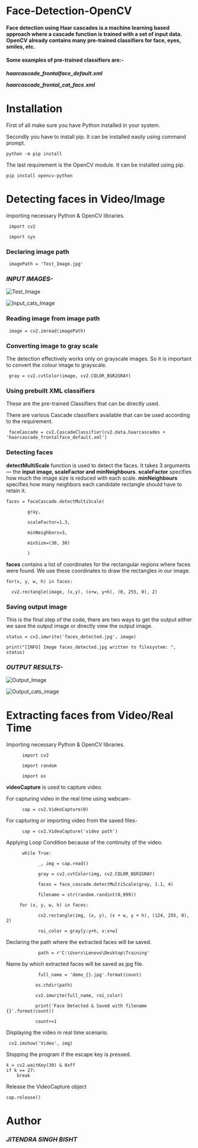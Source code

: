 # Face-Detection-OpenCV

#### Face detection using Haar cascades is a machine learning based approach where a cascade function is trained with a set of input data. OpenCV already contains many pre-trained classifiers for face, eyes, smiles, etc.

#### Some examples of pre-trained classifiers are:-

***haarcascade_frontalface_default.xml***

***haarcascade_frontal_cat_face.xml***

# Installation

First of all make sure you have Python installed in your system.

Secondly you have to install pip. It can be installed easily using command prompt.

    python -m pip install

The last requirement is the OpenCV module. It can be installed using pip.

    pip install opencv-python

# Detecting faces in Video/Image

Importing necessary Python & OpenCV libraries.

     import cv2

     import sys

### Declaring image path

     imagePath = 'Test_Image.jpg'

### ***INPUT IMAGES-***

![Test_Image](https://user-images.githubusercontent.com/86667690/127753679-e8f9fd0c-8322-4088-8f0f-8fb803769d88.jpg)

![Input_cats_Image](https://user-images.githubusercontent.com/86667690/127753692-fef110ee-3aca-4801-be1e-62402e396968.jpg)


### Reading image from image path

     image = cv2.imread(imagePath)

### Converting image to gray scale

The detection effectively works only on grayscale images. So it is important to convert the colour image to grayscale.

     gray = cv2.cvtColor(image, cv2.COLOR_BGR2GRAY)


### Using prebuilt XML classifiers

These are the pre-trained Classifiers that can be directly used. 

There are various Cascade classifiers available that can be used according to the requirement.

     faceCascade = cv2.CascadeClassifier(cv2.data.haarcascades + 'haarcascade_frontalface_default.xml')

### Detecting faces

**detectMultiScale** function is used to detect the faces. It takes 3 arguments — the **input image, scaleFactor and minNeighbours**. **scaleFactor** specifies how much the image size is reduced with each scale. **minNeighbours** specifies how many neighbors each candidate rectangle should have to retain it.

    faces = faceCascade.detectMultiScale(

            gray,
    
            scaleFactor=1.3,
    
            minNeighbors=3,
    
            minSize=(30, 30)
    
            )

**faces** contains a list of coordinates for the rectangular regions where faces were found. We use these coordinates to draw the rectangles in our image.

    for(x, y, w, h) in faces:

      cv2.rectangle(image, (x,y), (x+w, y+h), (0, 255, 0), 2)
     
### Saving output image

This is the final step of the code, there are two ways to get the output either we save the output image or directly view the output image.

    status = cv2.imwrite('faces_detected.jpg', image)

    print("[INFO] Image faces_detected.jpg written to filesystem: ", status)

### ***OUTPUT RESULTS-***

![Output_Image](https://user-images.githubusercontent.com/86667690/127753916-66bc4a19-90d4-4a76-945e-acbf104b24dc.jpg)

![Output_cats_image](https://user-images.githubusercontent.com/86667690/127753920-ba5199c3-81c5-4327-813f-2f4ca5069a04.jpg)

     
# Extracting faces from Video/Real Time

Importing necessary Python & OpenCV libraries.
          
          import cv2
          
          import random
          
          import os

**videoCapture** is used to capture video.

For capturing video in the real time using webcam-

          cap = cv2.VideoCapture(0)

For capturing or importing video from the saved files-

          cap = cv2.VideoCapture('video path')

Applying Loop Condition because of the continuity of the video.

          while True:

                _, img = cap.read()

                gray = cv2.cvtColor(img, cv2.COLOR_BGR2GRAY)

                faces = face_cascade.detectMultiScale(gray, 1.1, 4)

                filename = str(random.randint(0,999))
    
         for (x, y, w, h) in faces:

                cv2.rectangle(img, (x, y), (x + w, y + h), (124, 255, 0), 2)
        
                roi_color = gray[y:y+h, x:x+w]

Declaring the path where the extracted faces will be saved.

                path = r'C:\Users\Lenovo\Desktop\Training'

Name by which extracted faces will be saved as jpg file.

                full_name = 'demo_{}.jpg'.format(count)
               
               os.chdir(path)
               
               cv2.imwrite(full_name, roi_color)
        
               print('Face Detected & Saved with filename {}'.format(count))
        
               count+=1

Displaying the video in real time scenario.

     cv2.imshow('Video', img)

Stopping the program if the escape key is pressed.

    k = cv2.waitKey(30) & 0xff
    if k == 27:
        break

Release the VideoCapture object

    cap.release()    

# Author

### ***JITENDRA SINGH BISHT***

